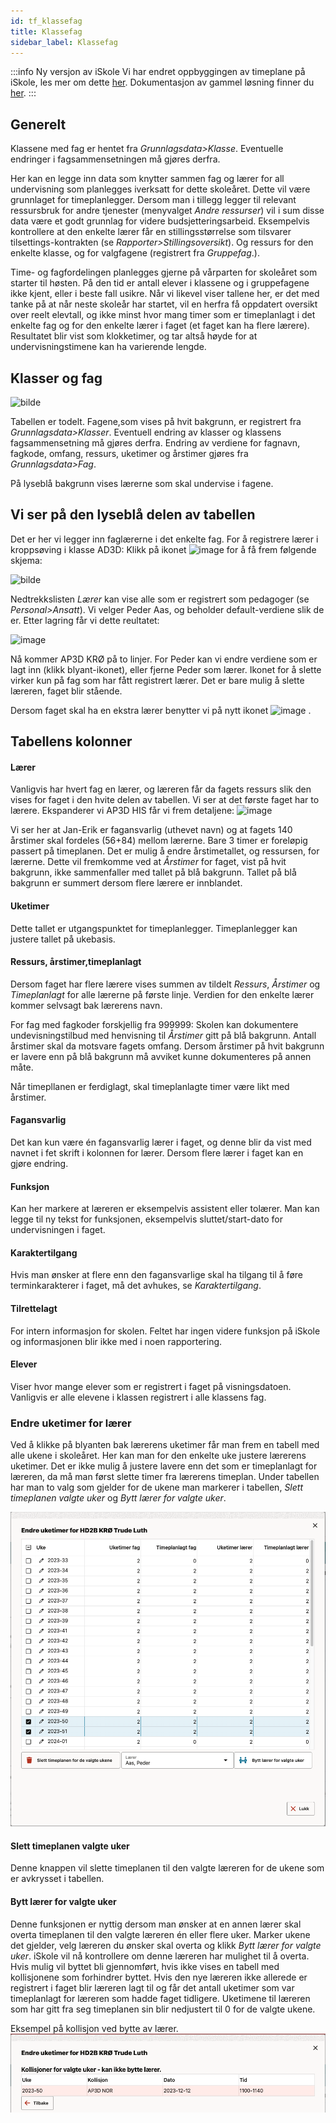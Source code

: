 ```yaml
---
id: tf_klassefag
title: Klassefag
sidebar_label: Klassefag
---
```


:::info Ny versjon av iSkole
Vi har endret oppbyggingen av timeplane på iSkole, les mer om dette [her](https://dokumentasjon.iskole.net/blog/timeplan). Dokumentasjon av gammel løsning finner du [her](https://dokumentasjon.iskole.net/docs/tf_klassefag_old). 
:::

## Generelt

Klassene med fag er hentet fra _Grunnlagsdata>Klasse_. Eventuelle endringer i fagsammensetningen må gjøres derfra. 

Her kan en legge inn data som knytter sammen fag og lærer for all undervisning som planlegges iverksatt for dette skoleåret. Dette vil være grunnlaget for timeplanlegger. Dersom man i tillegg legger til relevant ressursbruk for andre tjenester (menyvalget _Andre ressurser_) vil i sum disse data være et godt grunnlag for videre budsjetteringsarbeid. Eksempelvis kontrollere at den enkelte lærer får en stillingsstørrelse som tilsvarer tilsettings-kontrakten (se _Rapporter>Stillingsoversikt_). Og ressurs for den enkelte klasse, og for valgfagene (registrert fra _Gruppefag_.).

Time- og fagfordelingen planlegges gjerne på vårparten for skoleåret som starter til høsten. På den tid er antall elever i klassene og i gruppefagene ikke kjent, eller i beste fall usikre. Når vi likevel viser tallene her, er det med tanke på at når neste skoleår har startet, vil en herfra få oppdatert oversikt over reelt elevtall, og ikke minst hvor mang timer som er timeplanlagt i det enkelte fag og for den enkelte lærer i faget (et faget kan ha flere lærere). Resultatet blir vist som klokketimer, og tar altså høyde for at undervisningstimene kan ha varierende lengde.

## Klasser og fag

![bilde](https://github.com/BarmanHanssen/iskole/assets/80097133/618410a6-0d9c-4df6-a363-41f3fa566d86)

Tabellen er todelt. Fagene,som vises på hvit bakgrunn, er registrert fra  _Grunnlagsdata>Klasser_. Eventuell endring av klasser og klassens fagsammensetning må gjøres derfra. Endring av verdiene for fagnavn, fagkode, omfang, ressurs, uketimer og årstimer gjøres fra _Grunnlagsdata>Fag_.

På lyseblå bakgrunn vises lærerne som skal undervise i fagene.

## Vi ser på den lyseblå delen av tabellen
Det er her vi legger inn faglærerne i det enkelte fag. For å registrere lærer i kroppsøving i klasse AD3D:
Klikk på ikonet ![image](https://github.com/BarmanHanssen/iskole/assets/80097133/9feb80ca-5ba0-468b-ab8a-887bdafbe040) for å få frem følgende skjema:

![bilde](https://github.com/BarmanHanssen/iskole/assets/80097133/ce8e4480-5c8f-4957-bb10-82f02d7ad683)

Nedtrekkslisten _Lærer_ kan vise alle som er registrert som pedagoger (se _Personal>Ansatt_). Vi velger Peder Aas, og beholder default-verdiene slik de er. Etter lagring får vi dette reultatet:

![image](https://github.com/BarmanHanssen/iskole/assets/80097133/9bd451ee-9151-47cb-a635-51c7d7563220)

Nå kommer AP3D KRØ på to linjer. For Peder kan vi endre verdiene som er lagt inn (klikk blyant-ikonet), eller fjerne Peder som lærer. Ikonet for å slette virker kun på fag som har fått registrert lærer. Det er bare mulig å slette læreren, faget blir stående.

Dersom faget skal ha en ekstra lærer benytter vi på nytt ikonet  ![image](https://github.com/BarmanHanssen/iskole/assets/80097133/9feb80ca-5ba0-468b-ab8a-887bdafbe040) .

## Tabellens kolonner

#### Lærer
 Vanligvis har hvert fag en lærer, og læreren får da fagets ressurs slik den vises for faget i den hvite delen av tabellen.
 Vi ser at det første faget har to lærere. Ekspanderer vi AP3D HIS får vi frem detaljene:
![image](https://github.com/BarmanHanssen/iskole/assets/80097133/1043bd68-1862-4e8f-9b9b-686eb91fbc5b)

Vi ser her at Jan-Erik er fagansvarlig (uthevet navn) og at fagets 140 årstimer skal fordeles (56+84) mellom lærerne. Bare 3 timer er foreløpig passert på timeplanen. Det er mulig å endre årstimetallet, og ressursen, for lærerne. Dette vil fremkomme ved at _Årstimer_ for faget, vist på hvit bakgrunn, ikke sammenfaller med tallet på blå bakgrunn. Tallet på blå bakgrunn er summert dersom flere lærere er innblandet.
 
#### Uketimer
Dette tallet er utgangspunktet for timeplanlegger. Timeplanlegger kan justere tallet på ukebasis.

#### Ressurs, årstimer,timeplanlagt
Dersom faget har flere lærere vises summen av tildelt _Ressurs_, _Årstimer_ og _Timeplanlagt_ for alle lærerne på første linje. Verdien for den enkelte lærer kommer selvsagt bak lærerens navn. 

For fag med fagkoder forskjellig fra 999999: Skolen kan dokumentere undevisningstilbud med henvisning til _Årstimer_ gitt på blå bakgrunn. Antall årstimer skal da motsvare fagets omfang. Dersom årstimer på hvit bakgrunn er lavere enn på blå bakgrunn må avviket kunne dokumenteres på annen måte.

Når timepllanen er ferdiglagt, skal timeplanlagte timer være likt med årstimer.

#### Fagansvarlig
Det kan kun være én fagansvarlig lærer i faget, og denne blir da vist med navnet i fet skrift i kolonnen for lærer. Dersom flere lærer i faget kan en gjøre endring.

#### Funksjon
Kan her markere at læreren er eksempelvis assistent eller tolærer. Man kan legge til ny tekst for funksjonen, eksempelvis sluttet/start-dato for undervisningen i faget.

#### Karaktertilgang
Hvis man ønsker at flere enn den fagansvarlige skal ha tilgang til å føre terminkarakterer i faget, må det avhukes, se _Karaktertilgang_. 

#### Tilrettelagt
For intern informasjon for skolen. Feltet har ingen videre funksjon på iSkole og informasjonen blir ikke med i noen rapportering.

#### Elever 
Viser hvor mange elever som er registrert i faget på visningsdatoen. Vanligvis er alle elevene i klassen registrert i alle klassens fag.

### Endre uketimer for lærer
Ved å klikke på blyanten bak lærerens uketimer får man frem en tabell med alle ukene i skoleåret. Her kan man for den enkelte uke justere lærerens uketimer. Det er ikke mulig å justere lavere enn det som er timeplanlagt for læreren, da må man først slette timer fra lærerens timeplan. Under tabellen har man to valg som gjelder for de ukene man markerer i tabellen, _Slett timeplanen valgte uker_ og _Bytt lærer for valgte uker_.

![uketimer](/img/tp_klasse_uketimer.png)

#### Slett timeplanen valgte uker
Denne knappen vil slette timeplanen til den valgte læreren for de ukene som er avkrysset i tabellen.

#### Bytt lærer for valgte uker
Denne funksjonen er nyttig dersom man ønsker at en annen lærer skal overta timeplanen til den valgte læreren én eller flere uker. Marker ukene det gjelder, velg læreren du ønsker skal overta og klikk _Bytt lærer for valgte uker_. iSkole vil nå kontrollere om denne læreren har mulighet til å overta. Hvis mulig vil byttet bli gjennomført, hvis ikke vises en tabell med kollisjonene som forhindrer byttet. Hvis den nye læreren ikke allerede er registrert i faget blir læreren lagt til og får det antall uketimer som var timeplanlagt for læreren som hadde faget tidligere. Uketimene til læreren som har gitt fra seg timeplanen sin blir nedjustert til 0 for de valgte ukene.

Eksempel på kollisjon ved bytte av lærer.
![uketimer](/img/tp_klasse_bytte_laerer.png)

